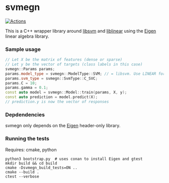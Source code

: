 # svmegn

[![Actions](https://github.com/bloomen/svmegn/actions/workflows/svmegn-tests.yml/badge.svg?branch=main)](https://github.com/bloomen/svmegn/actions/workflows/svmegn-tests.yml?query=branch%3Amain)

This is a C++ wrapper library around [libsvm](https://www.csie.ntu.edu.tw/~cjlin/libsvm/) and [liblinear](https://www.csie.ntu.edu.tw/~cjlin/liblinear/) using the [Eigen](https://eigen.tuxfamily.org) linear algebra library.

### Sample usage
```cpp
// Let X be the matrix of features (dense or sparse)
// Let y be the vector of targets (class labels in this case)
svmegn::Params params;
params.model_type = svmegn::ModelType::SVM; // = libsvm. Use LINEAR for liblinear
params.svm_type = svmegn::SvmType::C_SVC;
params.C = 10;
params.gamma = 0.1;
const auto model = svmegn::Model::train(params, X, y);
const auto prediction = model.predict(X);
// prediction.y is now the vector of responses
```

### Depdendencies

svmegn only depends on the [Eigen](https://eigen.tuxfamily.org) header-only library.

### Running the tests

Requires: cmake, python

```
python3 bootstrap.py  # uses conan to install Eigen and gtest
mkdir build && cd build
cmake -Dsvmegn_build_tests=ON ..
cmake --build .
ctest --verbose
```
